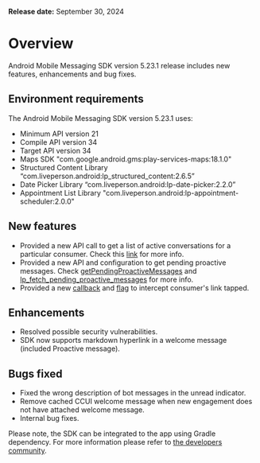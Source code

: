 **Release date:** September 30, 2024

# Overview

Android Mobile Messaging SDK version 5.23.1 release includes new features, enhancements and bug fixes.

## Environment requirements

The Android Mobile Messaging SDK version 5.23.1 uses:

- Minimum API version 21
- Compile API version 34
- Target API version 34
- Maps SDK "com.google.android.gms:play-services-maps:18.1.0"
- Structured Content Library “com.liveperson.android:lp_structured_content:2.6.5”
- Date Picker Library “com.liveperson.android:lp-date-picker:2.2.0”
- Appointment List Library "com.liveperson.android:lp-appointment-scheduler:2.0.0"


## New features

- Provided a new API call to get a list of active conversations for a particular consumer. Check this [link](https://developers.liveperson.com/mobile-app-messaging-sdk-for-android-sdk-apis-messaging-api.html#checkactiveconversations) for more info.
- Provided a new API and configuration to get pending proactive messages. Check [getPendingProactiveMessages](https://developers.liveperson.com/mobile-app-messaging-sdk-for-android-sdk-apis-messaging-api.html#getpendingproactivemessages) and [lp_fetch_pending_proactive_messages](https://developers.liveperson.com/mobile-app-messaging-sdk-for-android-sdk-attributes-5-0-and-above.html#lp_fetch_pending_proactive_messages) for more info.
- Provided a new [callback](https://developers.liveperson.com/mobile-app-messaging-sdk-for-android-sdk-apis-callbacks-index.html#remote-message-link-clicked) and [flag](https://developers.liveperson.com/mobile-app-messaging-sdk-for-android-sdk-attributes-5-0-and-above.html#lp_message_link_as_callback) to intercept consumer's link tapped.

## Enhancements

- Resolved possible security vulnerabilities.
- SDK now supports markdown hyperlink in a welcome message (included Proactive message).

## Bugs fixed

- Fixed the wrong description of bot messages in the unread indicator.
- Remove cached CCUI welcome message when new engagement does not have attached welcome message.
- Internal bug fixes.

Please note, the SDK can be integrated to the app using Gradle dependency. For more information please refer to [the developers community](https://developers.liveperson.com/android-quickstart.html).
